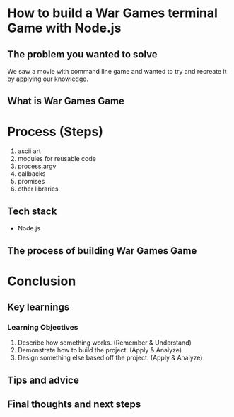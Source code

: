 # How to build a War Games terminal Game with Node.js

## The problem you wanted to solve
We saw a movie with command line game and wanted to try and recreate it by applying our knowledge.

## What is War Games Game

# Process (Steps)
1. ascii art
2. modules for reusable code
3. process.argv
4. callbacks
5. promises
6. other libraries

## Tech stack
- Node.js

## The process of building War Games Game


# Conclusion


## Key learnings

### Learning Objectives 
1.  Describe how something works. (Remember & Understand)
2.  Demonstrate how to build the project. (Apply & Analyze)
3.  Design something else based off the project.  (Apply & Analyze)


## Tips and advice


## Final thoughts and next steps


